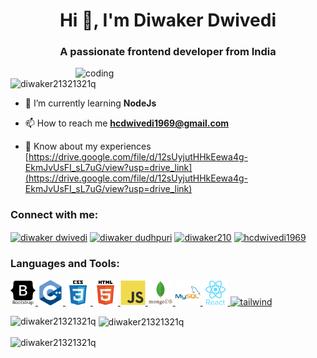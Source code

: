 <h1 align="center">Hi 👋, I'm Diwaker Dwivedi</h1>
<h3 align="center">A passionate frontend developer from India</h3>

<img align="right" alt="coding" width="400px" src="https://user-images.githubusercontent.com/55389276/140866485-8fb1c876-9a8f-4d6a-98dc-08c4981eaf70.gif">

<p align="left"> <img src="https://komarev.com/ghpvc/?username=diwaker21321321q&label=Profile%20views&color=0e75b6&style=flat" alt="diwaker21321321q" /> </p>

- 🌱 I’m currently learning **NodeJs**

- 📫 How to reach me **hcdwivedi1969@gmail.com**

- 📄 Know about my experiences [https://drive.google.com/file/d/12sUyjutHHkEewa4g-EkmJvUsFI_sL7uG/view?usp=drive_link](https://drive.google.com/file/d/12sUyjutHHkEewa4g-EkmJvUsFI_sL7uG/view?usp=drive_link)

<h3 align="left">Connect with me:</h3>
<p align="left">
<a href="https://linkedin.com/in/diwaker dwivedi" target="blank"><img align="center" src="https://raw.githubusercontent.com/rahuldkjain/github-profile-readme-generator/master/src/images/icons/Social/linked-in-alt.svg" alt="diwaker dwivedi" height="30" width="40" /></a>
<a href="https://instagram.com/diwaker dudhpuri" target="blank"><img align="center" src="https://raw.githubusercontent.com/rahuldkjain/github-profile-readme-generator/master/src/images/icons/Social/instagram.svg" alt="diwaker dudhpuri" height="30" width="40" /></a>
<a href="https://www.leetcode.com/diwaker210" target="blank"><img align="center" src="https://raw.githubusercontent.com/rahuldkjain/github-profile-readme-generator/master/src/images/icons/Social/leet-code.svg" alt="diwaker210" height="30" width="40" /></a>
<a href="https://auth.geeksforgeeks.org/user/hcdwivedi1969" target="blank"><img align="center" src="https://raw.githubusercontent.com/rahuldkjain/github-profile-readme-generator/master/src/images/icons/Social/geeks-for-geeks.svg" alt="hcdwivedi1969" height="30" width="40" /></a>
</p>

<h3 align="left">Languages and Tools:</h3>
<p align="left"> <a href="https://getbootstrap.com" target="_blank" rel="noreferrer"> <img src="https://raw.githubusercontent.com/devicons/devicon/master/icons/bootstrap/bootstrap-plain-wordmark.svg" alt="bootstrap" width="40" height="40"/> </a> <a href="https://www.w3schools.com/cpp/" target="_blank" rel="noreferrer"> <img src="https://raw.githubusercontent.com/devicons/devicon/master/icons/cplusplus/cplusplus-original.svg" alt="cplusplus" width="40" height="40"/> </a> <a href="https://www.w3schools.com/css/" target="_blank" rel="noreferrer"> <img src="https://raw.githubusercontent.com/devicons/devicon/master/icons/css3/css3-original-wordmark.svg" alt="css3" width="40" height="40"/> </a> <a href="https://www.w3.org/html/" target="_blank" rel="noreferrer"> <img src="https://raw.githubusercontent.com/devicons/devicon/master/icons/html5/html5-original-wordmark.svg" alt="html5" width="40" height="40"/> </a> <a href="https://developer.mozilla.org/en-US/docs/Web/JavaScript" target="_blank" rel="noreferrer"> <img src="https://raw.githubusercontent.com/devicons/devicon/master/icons/javascript/javascript-original.svg" alt="javascript" width="40" height="40"/> </a> <a href="https://www.mongodb.com/" target="_blank" rel="noreferrer"> <img src="https://raw.githubusercontent.com/devicons/devicon/master/icons/mongodb/mongodb-original-wordmark.svg" alt="mongodb" width="40" height="40"/> </a> <a href="https://www.mysql.com/" target="_blank" rel="noreferrer"> <img src="https://raw.githubusercontent.com/devicons/devicon/master/icons/mysql/mysql-original-wordmark.svg" alt="mysql" width="40" height="40"/> </a> <a href="https://reactjs.org/" target="_blank" rel="noreferrer"> <img src="https://raw.githubusercontent.com/devicons/devicon/master/icons/react/react-original-wordmark.svg" alt="react" width="40" height="40"/> </a> <a href="https://tailwindcss.com/" target="_blank" rel="noreferrer"> <img src="https://www.vectorlogo.zone/logos/tailwindcss/tailwindcss-icon.svg" alt="tailwind" width="40" height="40"/> </a> </p>

<p><img align="left" src="https://github-readme-stats.vercel.app/api/top-langs?username=diwaker21321321q&show_icons=true&locale=en&layout=compact" alt="diwaker21321321q" /></p>

<p>&nbsp;<img align="center" src="https://github-readme-stats.vercel.app/api?username=diwaker21321321q&show_icons=true&locale=en" alt="diwaker21321321q" /></p>

<p><img align="center" src="https://github-readme-streak-stats.herokuapp.com/?user=diwaker21321321q&" alt="diwaker21321321q" /></p>
